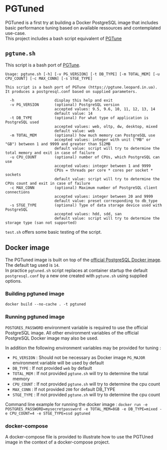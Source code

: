 # PGTuned

PGTuned is a first try at building a Docker PostgreSQL image that includes basic performance tuning based on available ressources and contemplated use-case.  
This project includes a bash script equivalent of [PGTune](https://github.com/le0pard/pgtune)

## `pgtune.sh`

This script is a bash port of [PGTune](https://github.com/le0pard/pgtune).

```
Usage: pgtune.sh [-h] [-v PG_VERSION] [-t DB_TYPE] [-m TOTAL_MEM] [-u CPU_COUNT] [-c MAX_CONN] [-s STGE_TYPE]

This script is a bash port of PGTune (https://pgtune.leopard.in.ua).
It produces a postgresql.conf based on supplied parameters.

  -h                  display this help and exit
  -v PG_VERSION       (optional) PostgreSQL version
                      accepted values: 9.5, 9.6, 10, 11, 12, 13, 14
                      default value: 14
  -t DB_TYPE          (optional) For what type of application is PostgreSQL used
                      accepted values: web, oltp, dw, desktop, mixed
                      default value: web
  -m TOTAL_MEM        (optional) how much memory can PostgreSQL use
                      accepted values: integer with unit ("MB" or "GB") between 1 and 9999 and greater than 512MB
                      default value: script will try to determine the total memory and exit in case of failure
  -u CPU_COUNT        (optional) number of CPUs, which PostgreSQL can use
                      accepted values: integer between 1 and 9999
                      CPUs = threads per core * cores per socket * sockets
                      default value: script will try to determine the CPUs count and exit in case of failure
  -c MAX_CONN         (optional) Maximum number of PostgreSQL client connections
                      accepted values: integer between 20 and 9999
                      default value: preset corresponding to db_type
  -s STGE_TYPE        (optional) Type of data storage device used with PostgreSQL
                      accepted values: hdd, sdd, san
                      default value: script will try to determine the storage type (san not supported)
```

`test.sh` offers some basic testing of the script. 

## Docker image

The PGTuned image is built on top of the [official PostgreSQL Docker image](https://hub.docker.com/_/postgres). The default tag used is `14`.  
In practice `pgtuned.sh` script replaces at container startup the default `postgresql.conf` by a new one created with `pgtune.sh` using supplied options.

### Building pgtuned image

`docker build --no-cache . -t pgtuned`

### Running pgtuned image

`POSTGRES_PASSWORD` environment variable is required to use the official PostgreSQL image. All other environment variables of the official PostgreSQL Docker image may also be used.

In addition the following environment variables may be provided for tuning :
* `PG_VERSION` : Should not be necessary as Docker image `PG_MAJOR` environment variable will be used by default
* `DB_TYPE` : If not provided `web` by default
* `TOTAL_MEM` : If not provided `pgtune.sh` will try to determine the total memory
* `CPU_COUNT` : If not provided `pgtune.sh` will try to determine the cpu count
* `MAX_CONN` : If not provided `200` for default DB_TYPE
* `STGE_TYPE` : If not provided `pgtune.sh` will try to determine the cpu count

Command line example for running the docker image :
`docker run -e POSTGRES_PASSWORD=mysecretpassword -e TOTAL_MEM=8GB -e DB_TYPE=mixed -e CPU_COUNT=4 -e STGE_TYPE=ssd pgtuned`

### docker-compose

A docker-compose file is provided to illustrate how to use the PGTUned image in the context of a docker-compose project.
